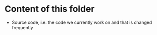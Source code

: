 # Content of this folder
- Source code, i.e. the code we currently work on and that is changed frequently